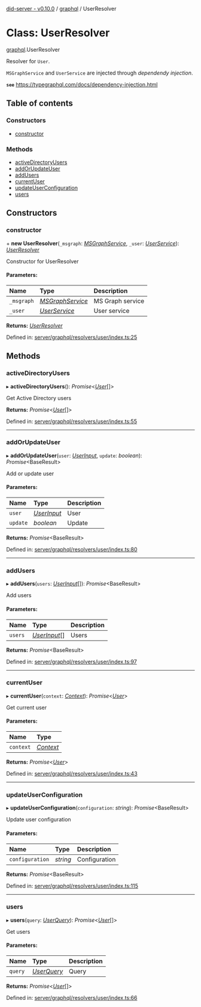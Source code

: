 [did-server - v0.10.0](../README.md) / [graphql](../modules/graphql.md) / UserResolver

# Class: UserResolver

[graphql](../modules/graphql.md).UserResolver

Resolver for `User`.

`MSGraphService` and `UserService` are injected through
_dependendy injection_.

**`see`** https://typegraphql.com/docs/dependency-injection.html

## Table of contents

### Constructors

- [constructor](graphql.userresolver.md#constructor)

### Methods

- [activeDirectoryUsers](graphql.userresolver.md#activedirectoryusers)
- [addOrUpdateUser](graphql.userresolver.md#addorupdateuser)
- [addUsers](graphql.userresolver.md#addusers)
- [currentUser](graphql.userresolver.md#currentuser)
- [updateUserConfiguration](graphql.userresolver.md#updateuserconfiguration)
- [users](graphql.userresolver.md#users)

## Constructors

### constructor

\+ **new UserResolver**(`_msgraph`: [*MSGraphService*](services.msgraphservice.md), `_user`: [*UserService*](services.userservice.md)): [*UserResolver*](graphql.userresolver.md)

Constructor for UserResolver

#### Parameters:

Name | Type | Description |
:------ | :------ | :------ |
`_msgraph` | [*MSGraphService*](services.msgraphservice.md) | MS Graph service   |
`_user` | [*UserService*](services.userservice.md) | User service    |

**Returns:** [*UserResolver*](graphql.userresolver.md)

Defined in: [server/graphql/resolvers/user/index.ts:25](https://github.com/Puzzlepart/did/blob/dev/server/graphql/resolvers/user/index.ts#L25)

## Methods

### activeDirectoryUsers

▸ **activeDirectoryUsers**(): *Promise*<[*User*](graphql.user.md)[]\>

Get Active Directory users

**Returns:** *Promise*<[*User*](graphql.user.md)[]\>

Defined in: [server/graphql/resolvers/user/index.ts:55](https://github.com/Puzzlepart/did/blob/dev/server/graphql/resolvers/user/index.ts#L55)

___

### addOrUpdateUser

▸ **addOrUpdateUser**(`user`: [*UserInput*](graphql.userinput.md), `update`: *boolean*): *Promise*<BaseResult\>

Add or update user

#### Parameters:

Name | Type | Description |
:------ | :------ | :------ |
`user` | [*UserInput*](graphql.userinput.md) | User   |
`update` | *boolean* | Update    |

**Returns:** *Promise*<BaseResult\>

Defined in: [server/graphql/resolvers/user/index.ts:80](https://github.com/Puzzlepart/did/blob/dev/server/graphql/resolvers/user/index.ts#L80)

___

### addUsers

▸ **addUsers**(`users`: [*UserInput*](graphql.userinput.md)[]): *Promise*<BaseResult\>

Add users

#### Parameters:

Name | Type | Description |
:------ | :------ | :------ |
`users` | [*UserInput*](graphql.userinput.md)[] | Users    |

**Returns:** *Promise*<BaseResult\>

Defined in: [server/graphql/resolvers/user/index.ts:97](https://github.com/Puzzlepart/did/blob/dev/server/graphql/resolvers/user/index.ts#L97)

___

### currentUser

▸ **currentUser**(`context`: [*Context*](graphql_context.context.md)): *Promise*<[*User*](graphql.user.md)\>

Get current user

#### Parameters:

Name | Type |
:------ | :------ |
`context` | [*Context*](graphql_context.context.md) |

**Returns:** *Promise*<[*User*](graphql.user.md)\>

Defined in: [server/graphql/resolvers/user/index.ts:43](https://github.com/Puzzlepart/did/blob/dev/server/graphql/resolvers/user/index.ts#L43)

___

### updateUserConfiguration

▸ **updateUserConfiguration**(`configuration`: *string*): *Promise*<BaseResult\>

Update user configuration

#### Parameters:

Name | Type | Description |
:------ | :------ | :------ |
`configuration` | *string* | Configuration    |

**Returns:** *Promise*<BaseResult\>

Defined in: [server/graphql/resolvers/user/index.ts:115](https://github.com/Puzzlepart/did/blob/dev/server/graphql/resolvers/user/index.ts#L115)

___

### users

▸ **users**(`query`: [*UserQuery*](graphql.userquery.md)): *Promise*<[*User*](graphql.user.md)[]\>

Get users

#### Parameters:

Name | Type | Description |
:------ | :------ | :------ |
`query` | [*UserQuery*](graphql.userquery.md) | Query    |

**Returns:** *Promise*<[*User*](graphql.user.md)[]\>

Defined in: [server/graphql/resolvers/user/index.ts:66](https://github.com/Puzzlepart/did/blob/dev/server/graphql/resolvers/user/index.ts#L66)
